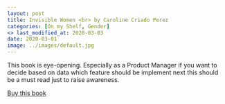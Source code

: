```yaml
---
layout: post
title: Invisible Women <br> by Caroline Criado Perez 
categories: [On my Shelf, Gender]
<> last_modified_at: 2020-03-03
date: 2020-03-01
image: ../images/default.jpg
---
```


This book is eye-opening. Especially as a Product Manager if you want to decide based on data which feature should be implement next this should be a must read just to raise awareness.

[Buy this book](https://www.amazon.com/-/de/Invisible-Women-Data-World-Designed/dp/1419729071/ref=sr_1_1?__mk_de_DE=%C3%85M%C3%85%C5%BD%C3%95%C3%91&dchild=1&keywords=invisible+women&qid=1591641789&sr=8-1)